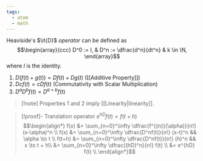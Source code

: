 ```yaml
---
tags:
  - atom
  - math
---
```

Heaviside's $\it{D}$ *operator* can be defined as
$$\begin{array}{ccc}
	D^0 := I, & D^n := \dfrac{d^n}{dt^n} & k \in \N,
\end{array}$$
where $I$ is the identity.
1. $D(f(t)+g(t)) = Df(t) + Dg(t)$ ([[Additive Property]])
2. $Dcf(t) = cDf(t)$ (Commutativity with Scalar Multiplication)
3. $D^aD^b f(t) = D^{a+b}f(t)$

> [!note] Properties 1 and 2 imply [[Linearity|linearity]].

> [!proof]- Translation operator $e^{hD}f(t) = f(t+h)$
> $$\begin{align*}
> 	f(x) &= \sum_{n=0}^\infty \dfrac{f^{(n)}(\alpha)}{n!} (x-\alpha)^n \\
> 	f(x) &= \sum_{n=0}^\infty \dfrac{D^nf(t)}{n!} (x-t)^n && \alpha \to t \\
> 	f(t+h) &= \sum_{n=0}^\infty \dfrac{D^nf(t)}{n!} (h)^n && x \to t + h\\
> 	&= \sum_{n=0}^\infty \dfrac{(hD)^n}{n!} f(t) \\
> 	&= e^{hD} f(t) \\
> \end{align*}$$